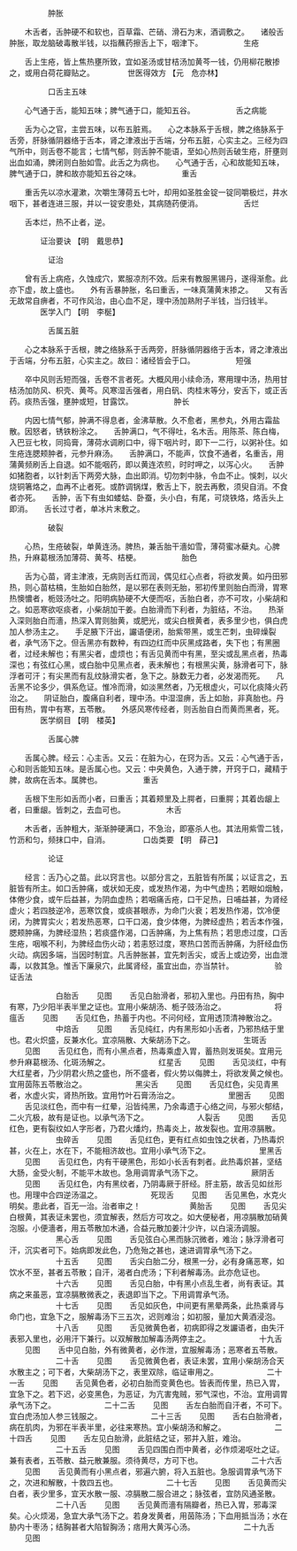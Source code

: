 <!-- { "loadSidebar": true } -->
　　　　　肿胀

　　木舌者，舌肿硬不和软也，百草霜、芒硝、滑石为末，酒调敷之。　　诸般舌肿胀，取龙脑破毒散半钱，以指蘸药擦舌上下，咽津下。
　　　　　生疮

　　舌上生疮，皆上焦热壅所致，宜如圣汤或甘桔汤加黄芩一钱，仍用柳花散掺之，或用白荷花瓣贴之。
　　　　世医得效方 【元　危亦林】

　　　　　口舌主五味

　　心气通于舌，能知五味；脾气通于口，能知五谷。
　　　　　舌之病能

　　舌为心之官，主尝五味，以布五脏焉。　　心之本脉系于舌根，脾之络脉系于舌旁，肝脉循阴器络于舌本，肾之津液出于舌端，分布五脏，心实主之。三经为四气所中，则舌卷不能言；七情气郁，则舌肿不能语，至如心热则舌破生疮，肝壅则出血如涌，脾闭则白胎如雪。此舌之为病也。　　心气通于舌，心和故能知五味，脾气通于口，脾和故亦能知五谷之味。
　　　　　重舌

　　重舌先以凉水灌漱，次嚼生薄荷五七叶，却用如圣胜金锭一锭同嚼极烂，井水咽下，甚者连进三服，并以一锭安患处，其病随药便消。
　　　　　舌烂

　　舌本烂，热不止者，逆。

　　　　证治要诀 【明　戴思恭】

　　　　　证治

　　曾有舌上病疮，久蚀成穴，累服凉剂不效。后来有教服黑锡丹，遂得渐愈。此亦下虚，故上盛也。　　外有舌暴肿胀，名曰重舌，一味真蒲黄末掺之。　　又有舌无故常自痹者，不可作风治，由心血不足，理中汤加熟附子半钱，当归钱半。
　　　　医学入门 【明　李梴】

　　　　　舌属五脏

　　心之本脉系于舌根，脾之络脉系于舌两旁，肝脉循阴器络于舌本，肾之津液出于舌端，分布五脏，心实主之。故曰：诸经皆会于口。
　　　　　短强

　　卒中风则舌短而强，舌卷不言者死。大概风用小续命汤，寒用理中汤，热用甘桔汤加防风、枳壳、黄芩。风寒湿舌强者，用白矾、肉桂末等分，安舌下，或正舌药。痰热舌强，壅肿或短，甘露饮。
　　　　　肿长

　　内因七情气郁，肿满不得息者，金沸草散。久不愈者，黑参丸，外用古霜盐散。因怒者，锈铁粉涂之。　　舌肿满口，气不得吐，名木舌。用陈茶、陈白梅，入巴豆七枚，同捣膏，薄荷水调刷口中，得下咽片时，即下一二行，以粥补住。如生疮连腮颊肿者，元参升麻汤。　　舌肿满口，不能声，饮食不通者，名重舌，用蒲黄频刷舌上自退。如不能咽药，即以黄连浓煎，时时呷之，以泻心火。　　舌肿如猪胞者，以针刺舌下两旁大脉，血出即消。切勿刺中脉，令血不止。悞刺，以火烧铜箸烙之，血再不止者死。或酢调锅煤，敷舌上下，脱去再敷，须臾自消。不食者亦死。　　舌肿，舌下有虫如蝼蛄、卧蚕，头小白，有尾，可烧铁烙，烙舌头上即消。　　舌长过寸者，单冰片末敷之。

　　　　　破裂

　　心热，生疮破裂，单黄连汤。脾热，兼舌胎干濇如雪，薄荷蜜冰蘗丸。心脾热，升麻葛根汤加薄荷、黄芩、桔梗。
　　　　　胎色

　　舌为心苗，肾主津液，无病则舌红而润，偶见红心点者，将欲发黄。如丹田邪热，则心苗枯槁，生胎如白胎然，是以邪在表则无胎，邪初传里则胎白而滑，胃寒热懊憹者，栀豉汤吐之。阳明病胁硬不大便而呕，舌胎白者，亦不可攻，小柴胡和之。如恶寒欲呕痰者，小柴胡加干姜。白胎滑而下利者，为脏结，不治。　　热渐入深则胎白而濇，热深入胃则胎黄，或肥光，或尖白根黄者，表多里少也，俱白虎加人参汤主之。　　手足腋下汗出，讝语便闭，胎紫带黑，或生芒刺，虫碎燥裂者，承气汤下之。但舌黑亦有数种，有四边红而中灰黑成路者，失下也；有黑圈者，过经未解也；有黑尖者，虚烦也；有舌见黄而中有黑，至尖或乱黑点者，热毒深也；有弦红心黑，或白胎中见黑点者，表未解也；有根黑尖黄，脉滑者可下，脉浮者可汗；有尖黑而有乱纹脉滑实者，急下之。脉数无力者，必发渴而死。　　凡舌黑不论多少，俱系危证。惟冷而滑，如淡黑然者，乃无根虚火，可以化痰降火药治之。　　阴证胎白，腹痛自利者，理中汤。中湿湿痹，舌上如胎，非真胎也。丹田有热，胃中有寒，五苓散。　　外感风寒传经者，则舌胎自白而黄而黑者，死。
　　　　医学纲目 【明　楼英】

　　　　　舌属心脾

　　舌属心脾。经云：心主舌。又云：在脏为心，在窍为舌。又云：心气通于舌，心和则舌能知五味。是舌属心也。又云：中央黄色，入通于脾，开窍于口，藏精于脾，故病在舌本。属脾也。
　　　　　重舌

　　舌根下生形如舌而小者，曰重舌；其着颊里及上腭者，曰重腭；其着齿龈上者，曰重龈。皆刺之，去血可也。
　　　　　木舌

　　木舌者，舌肿粗大，渐渐肿硬满口，不急治，即塞杀人也。其法用紫雪二钱，竹沥和匀，频抹口中，自消。
　　　　口齿类要 【明　薛己】

　　　　　论证

　　经言：舌乃心之苗。此以窍言也。以部分言之，五脏皆有所属；以证言之，五脏皆有所主。如口舌肿痛，或状如无皮，或发热作渴，为中气虚热；若眼如烟触，体倦少食，或午后益甚，为阴血虚热；若咽痛舌疮，口干足热，日哺益甚，为肾经虚火；若四肢逆冷，恶寒饮食，或痰甚眼赤，为命门火衰；若发热作渴，饮冷便闭，为脾胃实火；若发热恶寒，口干口渴，食少体倦，为脾经虚热；若舌本作强，腮颊肿痛，为脾经湿热；若痰盛作渴，口舌肿痛，为上焦有热；若思虑过度，口舌生疮，咽喉不利，为脾经血伤火动；若恚怒过度，寒热口苦而舌肿痛，为肝经血伤火动。病因多端，当因时制宜。凡舌肿胀甚，宜先刺舌尖，或舌上或边旁，出血泄毒，以救其急。惟舌下廉泉穴，此属肾经，虽宜出血，亦当禁针。
　　　　　验证舌法

　　　　　　白胎舌
　　见图
　　舌见白胎滑者，邪初入里也。丹田有热，胸中有寒，乃少阳半表半里之证也。宜用小柴胡汤、栀子豉汤治之。
　　　　　　将瘟舌
　　见图
　　舌见红色，热蓄于内也。不问何经，宜用透顶清神散治之。
　　　　　　中焙舌
　　见图
　　舌见纯红，内有黑形如小舌者，乃邪热结于里也。君火炽盛，反兼水化。宜凉隔散、大柴胡汤下之。
　　　　　　生斑舌
　　见图
　　舌见红色，而有小黑点者，热毒乘虚入胃，蓄热则发斑矣。宜用元参升麻葛根汤、化斑汤解之。
　　　　　　红星舌
　　见图
　　舌见淡红，中有大红星者，乃少阴君火热之盛也，所不盛者，假火势以侮脾土，将欲发黄之候也。宜用茵陈五苓散治之。
　　　　　　黑尖舌
　　见图
　　舌见红色，尖见青黑者，水虚火实，肾热所致。宜用竹叶石膏汤治之。
　　　　　　里圈舌
　　见图
　　舌见淡红色，而中有一红晕，沿皆纯黑，乃余毒遗于心络之间，与邪火郁结，二火亢极，故有是证也。以承气汤下之。
　　　　　　人裂舌
　　见图
　　舌见红色，更有裂纹如人字形者，乃君火燔灼，热毒炎上，故发裂也。宜用凉膈散。
　　　　　　虫碎舌
　　见图
　　舌见红色，更有红点如虫蚀之状者，乃热毒炽甚，火在上，水在下，不能相济故也。宜用小承气汤下之。
　　　　　　里黑舌
　　见图
　　舌见红色，内有干硬黑色，形如小长舌有刺者。此热毒炽甚，坚结大肠，金受火制，不能平木故也。急用调胃承气汤下之。
　　　　　　厥阴舌
　　见图
　　舌见红色，内有黑纹者，乃阴毒厥于肝经。肝主筋，故舌见如丝形也。用理中合四逆汤温之。
　　　　　　死现舌
　　见图
　　舌见黑色，水克火明矣。患此者，百无一治。治者审之！
　　　　　　黄胎舌
　　见图
　　舌见尖白根黄，其表证未罢也，须宜解表，然后方可攻之。如大便秘者，用凉膈散加硝黄泡服。小便濇者，用五苓散加木通，合益元散加姜汁少许，以白滚汤调服。
　　　　　　黑心舌
　　见图
　　舌见弦白心黑而脉沉微者，难治；脉浮滑者可汗，沉实者可下。始病即发此色，乃危殆之甚也，速进调胃承气汤下之。
　　　　　　十五舌
　　见图
　　舌尖白胎二分，根黑一分，必有身痛恶寒，如饮水不至，甚者五苓散；自汗，渴者白虎汤；下利者解毒汤。此亦危证也。
　　　　　　十六舌
　　见图
　　舌见白胎，中有黑小点乱生者，尚有表证。其病之来虽恶，宜凉膈散微表之，表退即当下之。下用调胃承气汤。
　　　　　　十七舌
　　见图
　　舌见如灰色，中间更有黑晕两条，此热乘肾与命门也，宜急下之，服解毒汤下三五次，迟则难治；如初服，量加大黄酒浸泡。
　　　　　　十八舌
　　见图
　　舌见微黄色者，初病即得之发讝语者，由失汗表邪入里也，必用汗下兼行。以双解散加解毒汤两停主之。
　　　　　　十九舌
　　见图
　　舌中见白胎，外有微黄者，必作泄，宜服解毒汤；恶寒者五苓散。
　　　　　　二十舌
　　见图
　　舌见微黄色者，表证未罢，宜用小柴胡汤合天水散主之；可下者，大柴胡汤下之，表里双除，临证审用之。
　　　　　　二十一舌
　　见图
　　舌见黄色者，必初白胎而变黄色也。皆表而传里，热已入胃，宜急下之。若下迟，必变黑色，为恶证，为亢害鬼贼，邪气深也，不治。宜用调胃承气汤下之。
　　　　　　二十二舌
　　见图
　　舌左白胎而自汗者，不可下。宜白虎汤加人参三钱服之。
　　　　　　二十三舌
　　见图
　　舌右白胎滑者，病在肌肉，为邪在半表半里，必往来寒热。宜小柴胡汤和解之。
　　　　　　二十四舌
　　见图
　　舌左见白胎滑，此脏结之证，邪并入脏，难治。
　　　　　　二十五舌
　　见图
　　舌见四围白而中黄者，必作烦渴呕吐之证。兼有表者，五苓散、益元散兼服。须待黄尽，方可下也。
　　　　　　二十六舌
　　见图
　　舌见黄而有小黑点者，邪遍六腑，将入五脏也。急服调胃承气汤下之，次进和解散，十救四五也。
　　　　　　二十七舌
　　见图
　　舌见黄而尖白者，表少里多，宜天水散一服、凉膈散二服合进之；脉弦者，宜防风通圣散。
　　　　　　二十八舌
　　见图
　　舌见黄而濇有隔瓣者，热已入胃，邪毒深矣。心火烦渴，急宜大承气汤下之。若身发黄者，用茵陈汤；下血用抵当汤；水在胁内十枣汤；结胸甚者大陷智胸汤；痞用大黄泻心汤。
　　　　　　二十九舌
　　见图
